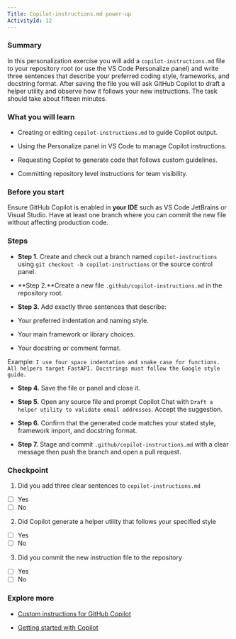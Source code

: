 ```yaml
---
Title: Copilot-instructions.md power-up
ActivityId: 12
---
```


### Summary

In this personalization exercise you will add a `copilot-instructions.md` file to your repository root (or use the VS Code Personalize panel) and write three sentences that describe your preferred coding style, frameworks, and docstring format. After saving the file you will ask GitHub Copilot to draft a helper utility and observe how it follows your new instructions. The task should take about fifteen minutes.

### What you will learn

- Creating or editing `copilot-instructions.md` to guide Copilot output.

- Using the Personalize panel in VS Code to manage Copilot instructions.

- Requesting Copilot to generate code that follows custom guidelines.

- Committing repository level instructions for team visibility.

### Before you start

Ensure GitHub Copilot is enabled in **your IDE** such as VS Code JetBrains or Visual Studio. Have at least one branch where you can commit the new file without affecting production code.

### Steps

- **Step 1.** Create and check out a branch named `copilot-instructions` using `git checkout -b copilot-instructions` or the source control panel.

- **Step 2.**Create a new file `.github/copilot-instructions.md` in the repository root.

- **Step 3.** Add exactly three sentences that describe:

- Your preferred indentation and naming style.

- Your main framework or library choices.

- Your docstring or comment format.

Example: `I use four space indentation and snake_case for functions. All helpers target FastAPI. Docstrings must follow the Google style guide.`

- **Step 4.** Save the file or panel and close it.

- **Step 5.** Open any source file and prompt Copilot Chat with `Draft a helper utility to validate email addresses`. Accept the suggestion.

- **Step 6.** Confirm that the generated code matches your stated style, framework import, and docstring format.

- **Step 7.** Stage and commit `.github/copilot-instructions.md` with a clear message then push the branch and open a pull request.

### Checkpoint

1. Did you add three clear sentences to `copilot-instructions.md`

- [ ] Yes
- [ ] No

2. Did Copilot generate a helper utility that follows your specified style

- [ ] Yes
- [ ] No

3. Did you commit the new instruction file to the repository

- [ ] Yes
- [ ] No

### Explore more

- [Custom instructions for GitHub Copilot](https://docs.github.com/en/copilot/customizing-copilot/adding-repository-custom-instructions-for-github-copilot)

- [Getting started with Copilot](https://docs.github.com/en/copilot/getting-started-with-github-copilot)
